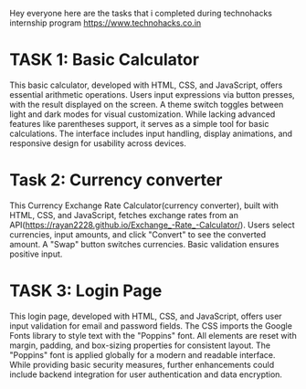 Hey everyone here are the tasks that i completed during technohacks internship program https://www.technohacks.co.in                 
                                             
# TASK 1: Basic Calculator
This basic calculator, developed with HTML, CSS, and JavaScript, offers essential arithmetic operations. Users input expressions via button presses, with the result displayed on the screen. A theme switch toggles between light and dark modes for visual customization. While lacking advanced features like parentheses support, it serves as a simple tool for basic calculations. The interface includes input handling, display animations, and responsive design for usability across devices.

# Task 2: Currency converter
This Currency Exchange Rate Calculator(currency converter), built with HTML, CSS, and JavaScript, fetches exchange rates from an API(https://rayan2228.github.io/Exchange_-Rate_-Calculator/). Users select currencies, input amounts, and click "Convert" to see the converted amount. A "Swap" button switches currencies. Basic validation ensures positive input.

# TASK 3: Login Page
This login page, developed with HTML, CSS, and JavaScript, offers user input validation for email and password fields. The CSS imports the Google Fonts library to style text with the "Poppins" font. All elements are reset with margin, padding, and box-sizing properties for consistent layout. The "Poppins" font is applied globally for a modern and readable interface. While providing basic security measures, further enhancements could include backend integration for user authentication and data encryption.
